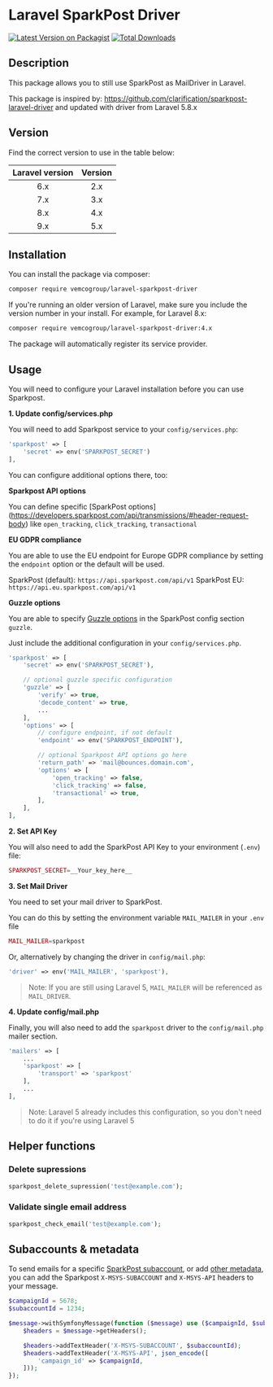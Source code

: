 # Laravel SparkPost Driver

[![Latest Version on Packagist](https://img.shields.io/packagist/v/vemcogroup/laravel-sparkpost-driver.svg?style=flat-square)](https://packagist.org/packages/vemcogroup/laravel-sparkpost-driver)
[![Total Downloads](https://img.shields.io/packagist/dt/vemcogroup/laravel-sparkpost-driver.svg?style=flat-square)](https://packagist.org/packages/vemcogroup/laravel-sparkpost-driver)

## Description

This package allows you to still use SparkPost as MailDriver in Laravel.

This package is inspired by: https://github.com/clarification/sparkpost-laravel-driver and updated with driver from Laravel 5.8.x

## Version

Find the correct version to use in the table below:

| Laravel version | Version |
|:---------------:|:-------:|
|       6.x       |   2.x   |
|       7.x       |   3.x   |
|       8.x       |   4.x   |
|       9.x       |   5.x   |

## Installation

You can install the package via composer:

```bash
composer require vemcogroup/laravel-sparkpost-driver
```

If you're running an older version of Laravel, make sure you include the version number in your install. For example, for Laravel 8.x:

```bash
composer require vemcogroup/laravel-sparkpost-driver:4.x
```

The package will automatically register its service provider.

## Usage

You will need to configure your Laravel installation before you can use Sparkpost.

**1. Update config/services.php**

You will need to add Sparkpost service to your `config/services.php`:

```php
'sparkpost' => [
    'secret' => env('SPARKPOST_SECRET')
],
```

You can configure additional options there, too:

**Sparkpost API options**

You can define specific [SparkPost options]
(https://developers.sparkpost.com/api/transmissions/#header-request-body) like `open_tracking`, `click_tracking`, `transactional`

**EU GDPR compliance**

You are able to use the EU endpoint for Europe GDPR compliance by setting the `endpoint` option or the default will be used.

SparkPost (default): `https://api.sparkpost.com/api/v1`
SparkPost EU: `https://api.eu.sparkpost.com/api/v1`

**Guzzle options**

You are able to specify [Guzzle options](http://docs.guzzlephp.org/en/stable/request-options.html) in the SparkPost config section `guzzle`.

Just include the additional configuration in your `config/services.php`.

```php
'sparkpost' => [
    'secret' => env('SPARKPOST_SECRET'),

    // optional guzzle specific configuration
    'guzzle' => [
        'verify' => true,
        'decode_content' => true,
        ...
    ],
    'options' => [
        // configure endpoint, if not default
        'endpoint' => env('SPARKPOST_ENDPOINT'),

        // optional Sparkpost API options go here
        'return_path' => 'mail@bounces.domain.com',
        'options' => [
            'open_tracking' => false,
            'click_tracking' => false,
            'transactional' => true,
        ],
    ],
],
```

**2. Set API Key**

You will also need to add the SparkPost API Key to your environment (`.env`) file:

```php
SPARKPOST_SECRET=__Your_key_here__
```

**3. Set Mail Driver**

You need to set your mail driver to SparkPost.

You can do this by setting the environment variable `MAIL_MAILER` in your `.env` file

```php
MAIL_MAILER=sparkpost
```

Or, alternatively by changing the driver in `config/mail.php`:

```php
'driver' => env('MAIL_MAILER', 'sparkpost'),
```

> Note: If you are still using Laravel 5, `MAIL_MAILER` will be referenced as `MAIL_DRIVER`.

**4. Update config/mail.php**

Finally, you will also need to add the `sparkpost` driver to the `config/mail.php` mailer section.

```php
'mailers' => [
    ...
    'sparkpost' => [
        'transport' => 'sparkpost'
    ],
    ...
],
```

> Note: Laravel 5 already includes this configuration, so you don't need to do it if you're using Laravel 5

## Helper functions

### Delete supressions
```php
sparkpost_delete_supression('test@example.com');
```

### Validate single email address
```php
sparkpost_check_email('test@example.com');
```

## Subaccounts & metadata
To send emails for a specific [SparkPost subaccount](https://support.sparkpost.com/docs/user-guide/subaccounts), or
add [other metadata](https://developers.sparkpost.com/api/smtp/#header-using-the-x-msys-api-custom-header), you can add
the Sparkpost `X-MSYS-SUBACCOUNT` and `X-MSYS-API` headers to your message.

```php
$campaignId = 5678;
$subaccountId = 1234;

$message->withSymfonyMessage(function ($message) use ($campaignId, $subaccountId) {
    $headers = $message->getHeaders();

    $headers->addTextHeader('X-MSYS-SUBACCOUNT', $subaccountId);
    $headers->addTextHeader('X-MSYS-API', json_encode([
        'campaign_id' => $campaignId,
    ]));
});
```
